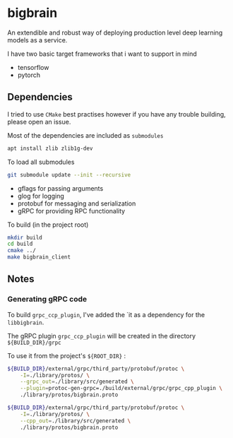 # bigbrain

An extendible and robust way of deploying production level deep learning models as a service.

I have two basic target frameworks that i want to support in mind

* tensorflow 
* pytorch

## Dependencies

I tried to use ```CMake``` best practises however if you have any trouble building, please open an issue.

Most of the dependencies are included as ```submodules```

```bash
apt install zlib zlib1g-dev
```

To load all submodules

```bash
git submodule update --init --recursive
```

* gflags for passing arguments
* glog for logging
* protobuf for messaging and serialization
* gRPC for providing RPC functionality

To build (in the project root)

```bash
mkdir build
cd build
cmake ../
make bigbrain_client
```

## Notes

### Generating gRPC code

To build ```grpc_ccp_plugin```, I've added the `it as a dependency for the ```libbigbrain```.

The gRPC plugin ```grpc_ccp_plugin``` will be created in the directory ```${BUILD_DIR}/grpc``` 

To use it from the project's ```${ROOT_DIR}``` : 

```bash
${BUILD_DIR}/external/grpc/third_party/protobuf/protoc \
    -I=./library/protos/ \
    --grpc_out=./library/src/generated \
    --plugin=protoc-gen-grpc=./build/external/grpc/grpc_cpp_plugin \
    ./library/protos/bigbrain.proto

${BUILD_DIR}/external/grpc/third_party/protobuf/protoc \
    -I=./library/protos/ \
    --cpp_out=./library/src/generated \
    ./library/protos/bigbrain.proto
```
